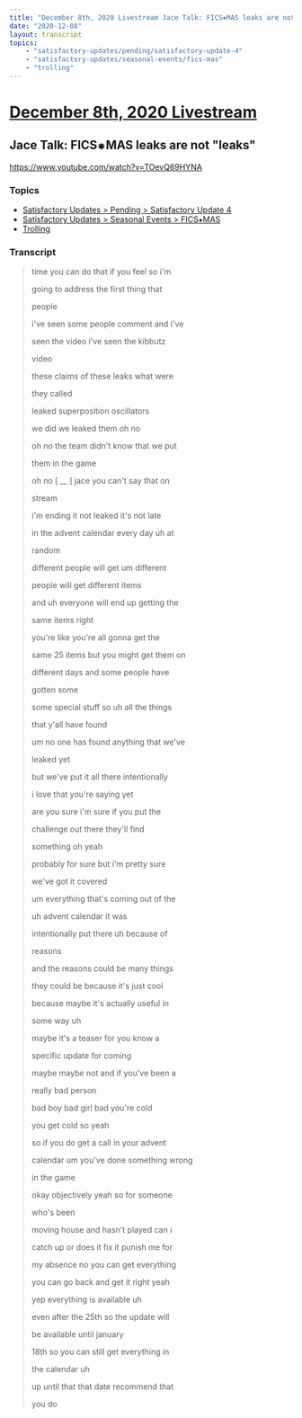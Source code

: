 ```yaml
---
title: "December 8th, 2020 Livestream Jace Talk: FICS⁕MAS leaks are not \"leaks\""
date: "2020-12-08"
layout: transcript
topics:
    - "satisfactory-updates/pending/satisfactory-update-4"
    - "satisfactory-updates/seasonal-events/fics-mas"
    - "trolling"
---
```

# [December 8th, 2020 Livestream](../2020-12-08.md)
## Jace Talk: FICS⁕MAS leaks are not "leaks"
https://www.youtube.com/watch?v=TOevQ69HYNA

### Topics
* [Satisfactory Updates > Pending > Satisfactory Update 4](../topics/satisfactory-updates/pending/satisfactory-update-4.md)
* [Satisfactory Updates > Seasonal Events > FICS⁕MAS](../topics/satisfactory-updates/seasonal-events/fics-mas.md)
* [Trolling](../topics/trolling.md)

### Transcript

> time you can do that if you feel so i'm
> 
> going to address the first thing that
> 
> people
> 
> i've seen some people comment and i've
> 
> seen the video i've seen the kibbutz
> 
> video
> 
> these claims of these leaks what were
> 
> they called
> 
> leaked superposition oscillators
> 
> we did we leaked them oh no
> 
> oh no the team didn't know that we put
> 
> them in the game
> 
> oh no [ __ ] jace you can't say that on
> 
> stream
> 
> i'm ending it not leaked it's not late
> 
> in the advent calendar every day uh at
> 
> random
> 
> different people will get um different
> 
> people will get different items
> 
> and uh everyone will end up getting the
> 
> same items right
> 
> you're like you're all gonna get the
> 
> same 25 items but you might get them on
> 
> different days and some people have
> 
> gotten some
> 
> some special stuff so uh all the things
> 
> that y'all have found
> 
> um no one has found anything that we've
> 
> leaked yet
> 
> but we've put it all there intentionally
> 
> i love that you're saying yet
> 
> are you sure i'm sure if you put the
> 
> challenge out there they'll find
> 
> something oh yeah
> 
> probably for sure but i'm pretty sure
> 
> we've got it covered
> 
> um everything that's coming out of the
> 
> uh advent calendar it was
> 
> intentionally put there uh because of
> 
> reasons
> 
> and the reasons could be many things
> 
> they could be because it's just cool
> 
> because maybe it's actually useful in
> 
> some way uh
> 
> maybe it's a teaser for you know a
> 
> specific update for coming
> 
> maybe maybe not and if you've been a
> 
> really bad person
> 
> bad boy bad girl bad you're cold
> 
> you get cold so yeah
> 
> so if you do get a call in your advent
> 
> calendar um you've done something wrong
> 
> in the game
> 
> okay objectively yeah so for someone
> 
> who's been
> 
> moving house and hasn't played can i
> 
> catch up or does it fix it punish me for
> 
> my absence no you can get everything
> 
> you can go back and get it right yeah
> 
> yep everything is available uh
> 
> even after the 25th so the update will
> 
> be available until january
> 
> 18th so you can still get everything in
> 
> the calendar uh
> 
> up until that that date recommend that
> 
> you do
> 
